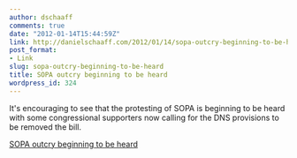 ```yaml
---
author: dschaaff
comments: true
date: "2012-01-14T15:44:59Z"
link: http://danielschaaff.com/2012/01/14/sopa-outcry-beginning-to-be-heard/
post_format:
- Link
slug: sopa-outcry-beginning-to-be-heard
title: SOPA outcry beginning to be heard
wordpress_id: 324
---
```


It's encouraging to see that the protesting of SOPA is beginning to be heard with some congressional supporters now calling for the DNS provisions to be removed the bill.

  
[SOPA outcry beginning to be heard](http://feeds.arstechnica.com/~r/arstechnica/everything/~3/axO0qMQMHyU/under-voter-pressure-members-of-congress-backpedal-on-sopa.ars)
